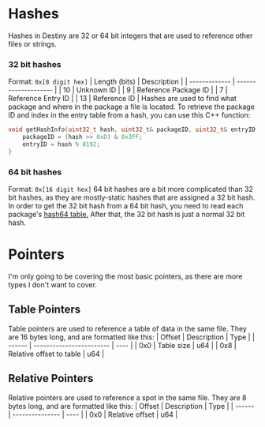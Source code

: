# Hashes
Hashes in Destiny are 32 or 64 bit integers that are used to reference other files or strings.

### 32 bit hashes
Format: `0x[8 digit hex]`
| Length (bits) | Description          |
| ------------- | -------------------- |
| 10            | Unknown ID           |
| 9             | Reference Package ID |
| 7             | Reference Entry ID   |
| 13            | Reference ID         |
Hashes are used to find what package and where in the package a file is located.
To retrieve the package ID and index in the entry table from a hash, you can use this C++ function:
```c++
void getHashInfo(uint32_t hash, uint32_t& packageID, uint32_t& entryID) {
    packageID = (hash >> 0xD) & 0x3FF;
    entryID = hash % 8192;
}
```

### 64 bit hashes
Format: `0x[16 digit hex]`
64 bit hashes are a bit more complicated than 32 bit hashes, as they are mostly-static hashes that are assigned a 32 bit hash.
In order to get the 32 bit hash from a 64 bit hash, you need to read each package's [hash64 table.](https://github.com/MontagueM/DestinyUnpackerCPP/blob/main/package.cpp#L421)
After that, the 32 bit hash is just a normal 32 bit hash.

#

# Pointers
I'm only going to be covering the most basic pointers, as there are more types I don't want to cover.
## Table Pointers
Table pointers are used to reference a table of data in the same file.
They are 16 bytes long, and are formatted like this:
| Offset | Description              | Type |
| ------ | ------------------------ | ---- |
| 0x0    | Table size               | u64  |
| 0x8    | Relative offset to table | u64  |
## Relative Pointers
Relative pointers are used to reference a spot in the same file.
They are 8 bytes long, and are formatted like this:
| Offset | Description     | Type |
| ------ | --------------- | ---- |
| 0x0    | Relative offset | u64  |